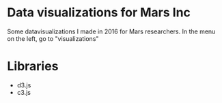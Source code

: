 # Data visualizations for Mars Inc
Some datavisualizations I made in 2016 for Mars researchers.
In the menu on the left, go to "visualizations"
# Libraries
- d3.js
- c3.js
